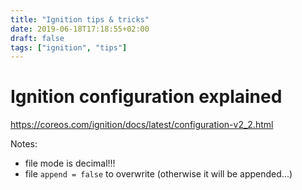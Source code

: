 ```yaml
---
title: "Ignition tips & tricks"
date: 2019-06-18T17:18:55+02:00
draft: false
tags: ["ignition", "tips"]
---
```


# Ignition configuration explained

https://coreos.com/ignition/docs/latest/configuration-v2_2.html


Notes:

* file mode is decimal!!!
* file `append = false` to overwrite (otherwise it will be appended...)

